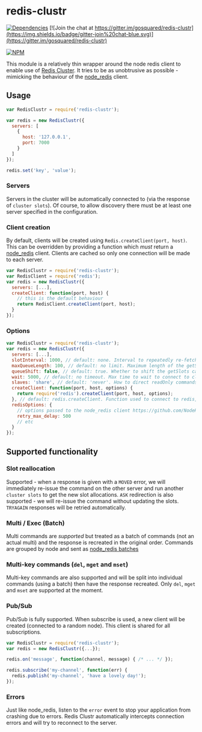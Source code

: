 # redis-clustr

[![Dependencies](https://david-dm.org/gosquared/redis-clustr.svg)](https://david-dm.org/gosquared/redis-clustr)
[![Join the chat at https://gitter.im/gosquared/redis-clustr](https://img.shields.io/badge/gitter-join%20chat-blue.svg)](https://gitter.im/gosquared/redis-clustr)

[![NPM](https://nodei.co/npm/redis-clustr.png?downloads=true&downloadRank=true&stars=true)](https://www.npmjs.com/package/redis-clustr)

This module is a relatively thin wrapper around the node redis client to enable use of [Redis Cluster](http://redis.io/topics/cluster-spec). It tries to be as unobtrusive as possible - mimicking the behaviour of the [node_redis](https://github.com/mranney/node_redis) client.


## Usage


```javascript
var RedisClustr = require('redis-clustr');

var redis = new RedisClustr({
  servers: [
    {
      host: '127.0.0.1',
      port: 7000
    }
  ]
});

redis.set('key', 'value');
```

### Servers

Servers in the cluster will be automatically connected to (via the response of `cluster slots`). Of course, to allow discovery there must be at least one server specified in the configuration.

### Client creation

By default, clients will be created using `Redis.createClient(port, host)`. This can be overridden by providing a function which *must* return a [node_redis](https://github.com/mranney/node_redis) client. Clients are cached so only one connection will be made to each server.

```javascript
var RedisClustr = require('redis-clustr');
var RedisClient = require('redis');
var redis = new RedisClustr({
  servers: [...],
  createClient: function(port, host) {
    // this is the default behaviour
    return RedisClient.createClient(port, host);
  }
});
```

### Options

```javascript
var RedisClustr = require('redis-clustr');
var redis = new RedisClustr({
  servers: [...],
  slotInterval: 1000, // default: none. Interval to repeatedly re-fetch cluster slot configuration
  maxQueueLength: 100, // default: no limit. Maximum length of the getSlots queue (basically number of commands that can be queued whilst connecting to the cluster)
  queueShift: false, // default: true. Whether to shift the getSlots callback queue when it's at max length (error oldest callback), or to error on the new callback
  wait: 5000, // default: no timeout. Max time to wait to connect to cluster before sending an error to all getSlots callbacks
  slaves: 'share', // default: 'never'. How to direct readOnly commands: 'never' to use masters only, 'share' to distribute between masters and slaves or 'always' to  only use slaves (if available)
  createClient: function(port, host, options) {
    return require('redis').createClient(port, host, options);
  }, // default: redis.createClient. Function used to connect to redis, called with arguments above
  redisOptions: {
    // options passed to the node_redis client https://github.com/NodeRedis/node_redis#options-is-an-object-with-the-following-possible-properties
    retry_max_delay: 500
    // etc
  }
});
```


## Supported functionality

### Slot reallocation

Supported - when a response is given with a `MOVED` error, we will immediately re-issue the command on the other server and run another `cluster slots` to get the new slot allocations. `ASK` redirection is also supported - we will re-issue the command without updating the slots. `TRYAGAIN` responses will be retried automatically.

### Multi / Exec (Batch)

Multi commands are *supported* but treated as a batch of commands (not an actual multi) and the response is recreated in the original order. Commands are grouped by node and sent as [node_redis batches](https://github.com/NodeRedis/node_redis#clientbatchcommands)

### Multi-key commands (`del`, `mget` and `mset`)

Multi-key commands are also supported and will be split into individual commands (using a batch) then have the response recreated. Only `del`, `mget` and `mset` are supported at the moment.

### Pub/Sub

Pub/Sub is fully supported. When subscribe is used, a new client will be created (connected to a random node). This client is shared for all subscriptions.

```javascript
var RedisClustr = require('redis-clustr');
var redis = new RedisClustr({...});

redis.on('message', function(channel, message) { /* ... */ });

redis.subscribe('my-channel', function(err) {
  redis.publish('my-channel', 'have a lovely day!');
});
```

### Errors

Just like node_redis, listen to the `error` event to stop your application from crashing due to errors. Redis Clustr automatically intercepts connection errors and will try to reconnect to the server.
